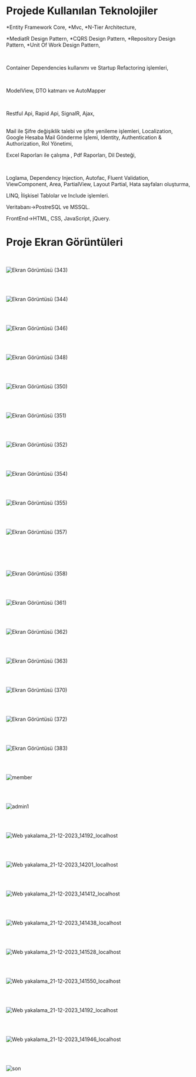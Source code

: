 # Projede Kullanılan Teknolojiler

*Entity Framework Core, *Mvc, *N-Tier Architecture,
<br>

*MediatR Design Pattern, *CQRS Design Pattern, *Repository Design Pattern, *Unit Of Work Design Pattern,

<br>

Container Dependencies kullanımı ve Startup Refactoring işlemleri,

<br>

ModelView, DTO katmanı ve AutoMapper

<br>

Restful Api, Rapid Api, SignalR, Ajax,

<br>
Mail ile Şifre değişiklik talebi ve şifre yenileme işlemleri, Localization, Google Hesaba Mail Gönderme İşlemi, Identity, Authentication & Authorization, Rol Yönetimi, 

<br>

Excel Raporları ile çalışma , Pdf Raporları, Dil Desteği,

<br>

Loglama,
Dependency Injection,
Autofac,
Fluent Validation,
ViewComponent,
Area,
PartialView,
Layout Partial,
Hata sayfaları oluşturma,


LINQ,
İlişkisel Tablolar ve Include işlemleri.

Veritabanı->PostreSQL ve MSSQL.

FrontEnd->HTML, CSS, JavaScript, jQuery.

# Proje Ekran Görüntüleri
<br>

![Ekran Görüntüsü (343)](https://github.com/Elifnaz00/TraversalProje/assets/144447322/13569bee-2b28-4145-8e9b-66972d867581)

<br>
<br>

![Ekran Görüntüsü (344)](https://github.com/Elifnaz00/TraversalProje/assets/144447322/c941732b-349b-4318-a89e-221c1ba7e05b)

<br>
<br>

![Ekran Görüntüsü (346)](https://github.com/Elifnaz00/TraversalProje/assets/144447322/50e7e7ec-d6ab-405d-a97c-d07695122c72)

<br>
<br>

![Ekran Görüntüsü (348)](https://github.com/Elifnaz00/TraversalProje/assets/144447322/157a0709-ec6a-4159-af1b-4686f6b7fa41)

<br>
<br>

![Ekran Görüntüsü (350)](https://github.com/Elifnaz00/TraversalProje/assets/144447322/98eda692-525b-4bff-bccf-c6a3bf4e43f4)

<br>
<br>

![Ekran Görüntüsü (351)](https://github.com/Elifnaz00/TraversalProje/assets/144447322/a3bc8aa6-63d1-4426-bee3-75c4d59aef78)

<br>
<br>

![Ekran Görüntüsü (352)](https://github.com/Elifnaz00/TraversalProje/assets/144447322/c7ae0a1e-7125-4a97-9a3c-73c6e6f7fdb0)

<br>
<br>


![Ekran Görüntüsü (354)](https://github.com/Elifnaz00/TraversalProje/assets/144447322/0c850604-b7a1-46b1-b335-34152001ad5f)

<br>
<br>

![Ekran Görüntüsü (355)](https://github.com/Elifnaz00/TraversalProje/assets/144447322/f6daf2ad-fb9a-43be-82de-e949d145b6f7)

<br>
<br>

![Ekran Görüntüsü (357)](https://github.com/Elifnaz00/TraversalProje/assets/144447322/acdf50b7-0c89-4128-b950-08985e883273)

<br>
<br>



<br>
<br>

![Ekran Görüntüsü (358)](https://github.com/Elifnaz00/TraversalProje/assets/144447322/1ea01650-db38-4bbe-96d2-0dc84f2e8061)

<br>
<br>

![Ekran Görüntüsü (361)](https://github.com/Elifnaz00/TraversalProje/assets/144447322/00c9fb92-e09e-4771-ba8e-0c83767ca7e2)

<br>
<br>

![Ekran Görüntüsü (362)](https://github.com/Elifnaz00/TraversalProje/assets/144447322/5366d4c5-9ded-47f3-9145-eea5ea33adb9)

<br>
<br>

![Ekran Görüntüsü (363)](https://github.com/Elifnaz00/TraversalProje/assets/144447322/e8f6cc9c-ee69-46a0-b28a-c6efc5bcde21)

<br>
<br>

![Ekran Görüntüsü (370)](https://github.com/Elifnaz00/TraversalProje/assets/144447322/fcc96c26-f44f-4fb9-898f-070ba6e0e2e0)

<br>
<br>

![Ekran Görüntüsü (372)](https://github.com/Elifnaz00/TraversalProje/assets/144447322/9a7c2e31-fae5-4e6d-8339-0cd6482232cb)

<br>
<br>

![Ekran Görüntüsü (383)](https://github.com/Elifnaz00/TraversalProje/assets/144447322/d3a77503-4ca2-41e2-bcec-6a8aac0249b5)

<br>
<br>

![member](https://github.com/Elifnaz00/TraversalProje/assets/144447322/bd6b64d4-e0f7-4f70-97dd-4e92e5b1c4f7)

<br>
<br>

![admin1](https://github.com/Elifnaz00/TraversalProje/assets/144447322/a31ae2ce-623a-4e5a-9363-819c77941f57)

<br>
<br>

![Web yakalama_21-12-2023_14192_localhost](https://github.com/Elifnaz00/TraversalProje/assets/144447322/0769cdf9-581e-448f-84ab-338f354e9e55)

<br>
<br>

![Web yakalama_21-12-2023_14201_localhost](https://github.com/Elifnaz00/TraversalProje/assets/144447322/90cd7c33-1f3b-4cb2-8326-e15c81096e35)

<br>
<br>

![Web yakalama_21-12-2023_141412_localhost](https://github.com/Elifnaz00/TraversalProje/assets/144447322/876644c7-ec64-46a6-abd8-5f36031fb0b3)

<br>
<br>

![Web yakalama_21-12-2023_141438_localhost](https://github.com/Elifnaz00/TraversalProje/assets/144447322/ef4ec197-1e71-41f9-a3db-34f5338b5841)

<br>
<br>

![Web yakalama_21-12-2023_141528_localhost](https://github.com/Elifnaz00/TraversalProje/assets/144447322/0fc2edd1-5269-49a6-9c8d-2690c5f0cc50)

<br>
<br>

![Web yakalama_21-12-2023_141550_localhost](https://github.com/Elifnaz00/TraversalProje/assets/144447322/9d38993e-3b17-4561-a27f-65c89c220f88)

<br>
<br>

![Web yakalama_21-12-2023_14192_localhost](https://github.com/Elifnaz00/TraversalProje/assets/144447322/c1d14224-ae3c-4c62-9765-becd5ce2cf84)

<br>
<br>

![Web yakalama_21-12-2023_141946_localhost](https://github.com/Elifnaz00/TraversalProje/assets/144447322/d5ffbc11-1246-4811-9099-c69e5780f95f)

<br>
<br>

![son](https://github.com/Elifnaz00/TraversalProje/assets/144447322/c23f239b-2949-432d-b5d2-e6eacc845559)


